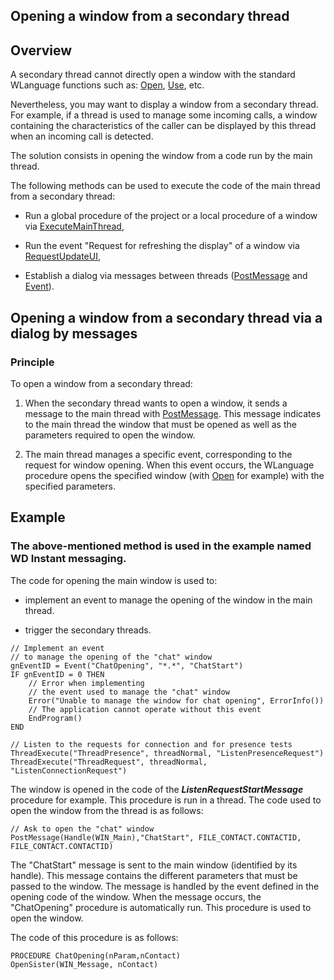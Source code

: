 
## Opening a window from a secondary thread
			



<a name="NOTE1"></a>
<a name="NOTE1_1"></a>


## Overview
<a name="overview_ELTTEXTE000128"></a>
A secondary thread cannot directly open a window with the standard WLanguage functions such as: [Open](../WDLang1/3038035.md), [Use](../WDLang1/3038044.md), etc.

Nevertheless, you may want to display a window from a secondary thread. For example, if a thread is used to manage some incoming calls, a window containing the characteristics of the caller can be displayed by this thread when an incoming call is detected.

The solution consists in opening the window from a code run by the main thread. 

The following methods can be used to execute the code of the main thread from a secondary thread:

- Run a global procedure of the project or a local procedure of a window via [ExecuteMainThread](../WDLang1/1000019862.md),

- Run the event "Request for refreshing the display" of a window via [RequestUpdateUI](../WDLang1/1000021378.md),

- Establish a dialog via messages between threads ([PostMessage](../WDLang1/3015001.md) and [Event](../Proprietes/1000017990.md)). 




<a name="NOTE2"></a>
<a name="NOTE2_1"></a>


## Opening a window from a secondary thread via a dialog by messages
<a name="opening_window_from_secondary_thread_via_dialog_messages_ELTTEXTE000152"></a>


### Principle
<a name="principle_ELTPARAGRAPHE000046"></a>

To open a window from a secondary thread:

1. When the secondary thread wants to open a window, it sends a message to the main thread with [PostMessage](../WDLang1/3015001.md). This message indicates to the main thread the window that must be opened as well as the parameters required to open the window.

2. The main thread manages a specific event, corresponding to the request for window opening. When this event occurs, the WLanguage procedure opens the specified window (with [Open](../WDLang1/3038035.md) for example) with the specified parameters.




<a name="NOTE3"></a>
<a name="NOTE3_1"></a>


## Example
<a name="example_ELTTEXTE000176"></a>


### The above-mentioned method is used in the example named WD Instant messaging.
<a name="the_abovementioned_method_used_the_example_named_instant_messaging_ELTPARAGRAPHE000064"></a>

The code for opening the main window is used to:

- implement an event to manage the opening of the window in the main thread.

- trigger the secondary threads.





```wl
// Implement an event 
// to manage the opening of the "chat" window
gnEventID = Event("ChatOpening", "*.*", "ChatStart")
IF gnEventID = 0 THEN
	// Error when implementing 
	// the event used to manage the "chat" window
	Error("Unable to manage the window for chat opening", ErrorInfo())
	// The application cannot operate without this event
	EndProgram()
END

// Listen to the requests for connection and for presence tests
ThreadExecute("ThreadPresence", threadNormal, "ListenPresenceRequest")
ThreadExecute("ThreadRequest", threadNormal, "ListenConnectionRequest")
```


The window is opened in the code of the ***ListenRequestStartMessage*** procedure for example. This procedure is run in a thread. The code used to open the window from the thread is as follows:


```wl
// Ask to open the "chat" window 
PostMessage(Handle(WIN_Main),"ChatStart", FILE_CONTACT.CONTACTID, FILE_CONTACT.CONTACTID)
```


The "ChatStart" message is sent to the main window (identified by its handle). This message contains the different parameters that must be passed to the window. The message is handled by the event defined in the opening code of the window. When the message occurs, the "ChatOpening" procedure is automatically run. This procedure is used to open the window.

The code of this procedure is as follows: 


```wl
PROCEDURE ChatOpening(nParam,nContact)
OpenSister(WIN_Message, nContact)
```




